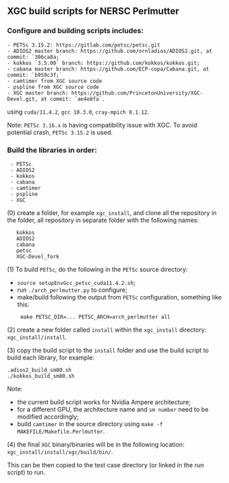## XGC build scripts for NERSC Perlmutter

### Configure and building scripts includes:
```
- PETSc 3.15.2: https://gitlab.com/petsc/petsc.git
- ADIOS2 master branch: https://github.com/ornladios/ADIOS2.git, at commit: `306ca8a;`
- kokkos `3.5.00` branch: https://github.com/kokkos/kokkos.git;
- cabana master branch: https://github.com/ECP-copa/Cabana.git, at commit: `b959c3f;`
- camtimer from XGC source code
- pspline from XGC source code
- XGC master branch: https://github.com/PrincetonUniversity/XGC-Devel.git, at commit: `ae4e8fa`.
```
using `cuda/11.4.2`, `gcc 10.3.0`, `cray-mpich 8.1.12`.

Note: `PETSc 3.16.x` is having compatibility issue with XGC. To avoid potential crash, `PETSc 3.15.2` is used. 

### Build the libraries in order:
```
 - PETSc
 - ADIOS2
 - kokkos
 - cabana
 - camtimer
 - pspline
 - XGC
```

(0) create a folder, for example `xgc_install`, and clone all the repository in the folder, all repository in separate folder with the following names:
```
   kokkos
   ADIOS2
   cabana
   petsc
   XGC-Devel_fork
```

(1) To build `PETSc`, do the following in the `PETSc` source directory:
- `source setupEnvGcc_petsc_cuda11.4.2.sh`;
- run `./arch_perlmutter.py` to configure;
- make/build following the output from `PETSc` configuration, something like this:
  ```
   make PETSC_DIR=... PETSC_ARCH=arch_perlmutter all
  ```

(2) create a new folder called `install` within the `xgc_install` directory: `xgc_install/install`.

(3) copy the build script to the `install` folder and use the build script to build each library, for example:
```
.adios2_build_sm80.sh
./kokkos_build_sm80.sh
```
Note:
- the current build script works for Nvidia Ampere architecture;
- for a different GPU, the architecture name and `sm number` need to be modified accordingly;
- build `camtimer` in the source directory using `make -f MAKEFILE/Makefile.Perlmutter`.

(4) the final `XGC` binary/binaries will be in the following location: `xgc_install/install/xgc/build/bin/`.

This can be then copied to the test case directory (or linked in the run script) to run.

